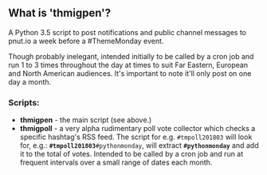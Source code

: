 ## What is 'thmigpen'?
A Python 3.5 script to post notifications and public channel messages to pnut.io a week before a \#ThemeMonday event.

Though probably inelegant, intended initially to be called by a cron job and run 1 to 3 times throughout the day at times to suit Far Eastern, European and North American audiences.  It's important to note it'll only post on one day a month.

### Scripts:
* **thmigpen** - the main script (see above.)
* **thmigpoll** - a very alpha rudimentary poll vote collector which checks a specific hashtag's RSS feed.  The script for e.g. `#tmpoll201803` will look for, e.g.: **`#tmpoll201803`**`#pythonmonday`, will extract **`#pythonmonday`** and add it to the total of votes.  Intended to be called by a cron job and run at frequent intervals over a small range of dates each month.
